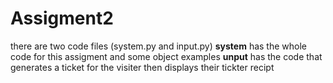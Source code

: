 # Assigment2
there are two code files (system.py and input.py)
**system** has the whole code for this assigment and some object examples 
**unput** has the code that generates a ticket for the visiter then displays their tickter recipt
